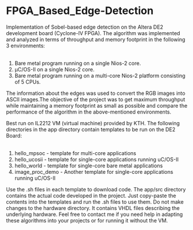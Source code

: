 # FPGA_Based_Edge-Detection
Implementation of Sobel-based edge detection on the Altera DE2 development board (Cyclone-IV FPGA). The algorithm  was implemented and analyzed in terms of throughput and memory footprint in the following 3 environments: <br />
<br />
1) Bare metal program running on a single Nios-2 core. <br />
2) µC/OS-II on a single Nios-2 core. <br />
3) Bare metal program running on a multi-core Nios-2 platform consisting of 5 CPUs.  <br />

The information about the edges was used to convert the RGB images into ASCII images.The objective of the project was to get maximum throughput while maintaining a memory footprint as small as possible and compare the performance of the algorithm in the above-mentioned environments. <br />

Best run on IL2212 VM (virtual machine) provided by KTH.  The following directories in the app directory contain templates to be run on the DE2 Board: <br />
<br />
1) hello_mpsoc - template for multi-core applications <br />
2) hello_ucosii - template for single-core applications running uC/OS-II <br />
3) hello_world - template for single-core bare metal applications <br />
4) image_proc_demo - Another template for single-core applications running uC/OS-II  <br />

Use the .sh files in each template to download code.  The app/src directory contains the actual code developed in the project. Just copy-paste the contents into the templates  and run the .sh files to use them.  Do not make changes to the hardware directory. It contains VHDL files describing the underlying hardware. 
Feel free to contact me if you need help in adapting these algorithms into your projects or for running it without the VM.
